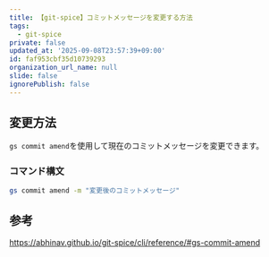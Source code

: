 ```yaml
---
title: 【git-spice】コミットメッセージを変更する方法
tags:
  - git-spice
private: false
updated_at: '2025-09-08T23:57:39+09:00'
id: faf953cbf35d10739293
organization_url_name: null
slide: false
ignorePublish: false
---
```

## 変更方法

`gs commit amend`を使用して現在のコミットメッセージを変更できます。

### コマンド構文

```bash
gs commit amend -m "変更後のコミットメッセージ"
```

## 参考

https://abhinav.github.io/git-spice/cli/reference/#gs-commit-amend

